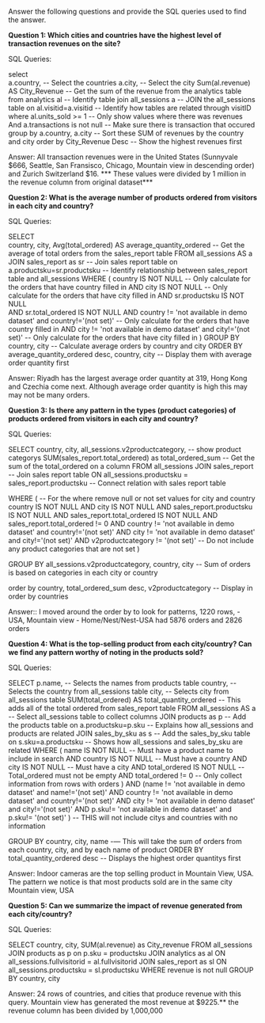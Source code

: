 Answer the following questions and provide the SQL queries used to find the answer.

    
**Question 1: Which cities and countries have the highest level of transaction revenues on the site?**


SQL Queries: 

select                                      
a.country,                                     -- Select the countries
a.city,                                        -- Select the city
Sum(al.revenue) AS City_Revenue                -- Get the sum of the revenue from the analytics table
from analytics al                              -- Identify table
join all_sessions a                            -- JOIN the all_sessions table 
on al.visitid=a.visitid                        -- Identify how tables are related through visitID
where al.units_sold >= 1                       -- Only show values where there was revenues
And a.transactions is not null      -- Make sure there is transaction that occured 
group by a.country, a.city          -- Sort these SUM of revenues by the country and city 
order by City_Revenue Desc          -- Show the highest revenues first 




Answer: All transaction revenues were in the United States (Sunnyvale $666, Seattle, San Fransisco, Chicago, Mountain view in descending order)  and Zurich Switzerland $16. *** These values were divided by 1 million in the revenue column from original dataset***




**Question 2: What is the average number of products ordered from visitors in each city and country?**


SQL Queries: 

SELECT  
country,
city,
Avg(total_ordered) AS average_quantity_ordered              -- Get the average of total orders from the sales_report table
FROM all_sessions AS a                                      
JOIN sales_report as sr                                     -- Join sales report table 
on a.productsku=sr.productsku                               -- Identify relationship between sales_report table and all_sessions
WHERE (
country IS NOT NULL                                         -- Only calculate for the orders that have country filled in
AND city IS NOT NULL                                        -- Only calculate for the orders that have city filled in
AND sr.productsku IS NOT NULL                               
AND sr.total_ordered IS NOT NULL
AND country != 'not available in demo dataset' and country!='(not set)'         -- Only calculate for the orders that have country filled in
AND city != 'not available in demo dataset' and city!='(not set)'               -- Only calculate for the orders that have city filled in
)
GROUP BY country, city                                                          -- Calculate average orders by country and city 
ORDER BY average_quantity_ordered desc, country, city                            -- Display them with average order quantity first




Answer: Riyadh has the largest average order quantity at 319, Hong Kong  and Czechia come next. Although average order quantity is high this may 
may not be many orders. 





**Question 3: Is there any pattern in the types (product categories) of products ordered from visitors in each city and country?**


SQL Queries: 

SELECT 
country, 
city, 
all_sessions.v2productcategory,                             -- show product categorys
SUM(sales_report.total_ordered) as total_ordered_sum        -- Get the sum of the total_ordered on a column
FROM all_sessions
JOIN sales_report                                           -- Join sales report table 
ON all_sessions.productsku = sales_report.productsku        -- Connect relation with sales report table 

WHERE (                                                     -- For the where remove null or not set values for city and country 
country IS NOT NULL
AND city IS NOT NULL
AND sales_report.productsku IS NOT NULL
AND sales_report.total_ordered IS NOT NULL
AND sales_report.total_ordered != 0
AND country != 'not available in demo dataset' and country!='(not set)'
AND city != 'not available in demo dataset' and city!='(not set)'
AND v2productcategory != '(not set)'                        -- Do not include any product categories that are not set
)

GROUP BY all_sessions.v2productcategory, country, city     -- Sum of orders is based on categories in each city or country 

order by country, total_ordered_sum desc, v2productcategory   -- Display in order by countries




Answer:: I moved around the order by to look for patterns, 1220 rows, - USA, Mountain view - Home/Nest/Nest-USA had 5876 orders and 2826 orders





**Question 4: What is the top-selling product from each city/country? Can we find any pattern worthy of noting in the products sold?**


SQL Queries:

SELECT 
p.name,  									  -- Selects the names from products table
country, 									  -- Selects the country from all_sessions table
city,					    				  -- Selects city from all_sessions table 
SUM(total_ordered) AS total_quantity_ordered       -- This adds all of the total ordered from sales_report table 
	FROM all_sessions AS a						-- Select all_sessions table to collect columns
JOIN products as p								-- Add the products table 
on a.productsku=p.sku 							-- Explains how all_sessions and products are related
JOIN sales_by_sku as s							-- Add the sales_by_sku table 
on s.sku=a.productsku							-- Shows how all_sessions and sales_by_sku are related
     WHERE (
         name IS NOT NULL   					-- Must have a product name to include in search
AND country IS NOT NULL							-- Must have a country 
AND city IS NOT NULL							-- Must have a city
AND total_ordered IS NOT NULL 					-- Total_ordered must not be empty
AND total_ordered != 0  						-- Only collect information from rows with orders
)
AND
(name != 'not available in demo dataset' and name!='(not set)'
AND country != 'not available in demo dataset' and country!='(not set)'
AND city != 'not available in demo dataset' and city!='(not set)'
AND p.sku!= 'not available in demo dataset' and p.sku!= '(not set)'
)     					--  THIS will not include citys and countries with no information 

GROUP BY country, city, name         				 -— This will take the sum of orders from each country, city, and by each name of product
ORDER BY total_quantity_ordered desc  				 -- Displays the highest order quantitys first




Answer: Indoor cameras are the top selling product in Mountain View, USA. The pattern we notice is that most products sold are in the same city Mountain view, USA





**Question 5: Can we summarize the impact of revenue generated from each city/country?**

SQL Queries:

SELECT country, city, SUM(al.revenue) as City_revenue
FROM all_sessions
JOIN products as p 
on p.sku = productsku
JOIN analytics as al 
ON all_sessions.fullvisitorid = al.fullvisitorid
JOIN sales_report as sl 
ON all_sessions.productsku = sl.productsku
WHERE revenue is not null
GROUP BY country, city


Answer: 24 rows of countries, and cities that produce revenue with this query. Mountain view has generated the most revenue at $9225.** the revenue column has been divided by 1,000,000






